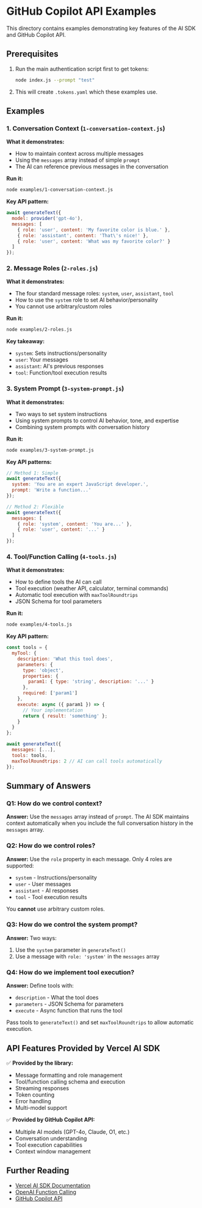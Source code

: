 # GitHub Copilot API Examples

This directory contains examples demonstrating key features of the AI SDK and GitHub Copilot API.

## Prerequisites

1. Run the main authentication script first to get tokens:
   ```bash
   node index.js --prompt "test"
   ```

2. This will create `.tokens.yaml` which these examples use.

## Examples

### 1. Conversation Context (`1-conversation-context.js`)

**What it demonstrates:**
- How to maintain context across multiple messages
- Using the `messages` array instead of simple `prompt`
- The AI can reference previous messages in the conversation

**Run it:**
```bash
node examples/1-conversation-context.js
```

**Key API pattern:**
```javascript
await generateText({
  model: provider('gpt-4o'),
  messages: [
    { role: 'user', content: 'My favorite color is blue.' },
    { role: 'assistant', content: 'That\'s nice!' },
    { role: 'user', content: 'What was my favorite color?' }
  ]
});
```

### 2. Message Roles (`2-roles.js`)

**What it demonstrates:**
- The four standard message roles: `system`, `user`, `assistant`, `tool`
- How to use the `system` role to set AI behavior/personality
- You cannot use arbitrary/custom roles

**Run it:**
```bash
node examples/2-roles.js
```

**Key takeaway:**
- `system`: Sets instructions/personality
- `user`: Your messages
- `assistant`: AI's previous responses
- `tool`: Function/tool execution results

### 3. System Prompt (`3-system-prompt.js`)

**What it demonstrates:**
- Two ways to set system instructions
- Using system prompts to control AI behavior, tone, and expertise
- Combining system prompts with conversation history

**Run it:**
```bash
node examples/3-system-prompt.js
```

**Key API patterns:**
```javascript
// Method 1: Simple
await generateText({
  system: 'You are an expert JavaScript developer.',
  prompt: 'Write a function...'
});

// Method 2: Flexible
await generateText({
  messages: [
    { role: 'system', content: 'You are...' },
    { role: 'user', content: '...' }
  ]
});
```

### 4. Tool/Function Calling (`4-tools.js`)

**What it demonstrates:**
- How to define tools the AI can call
- Tool execution (weather API, calculator, terminal commands)
- Automatic tool execution with `maxToolRoundtrips`
- JSON Schema for tool parameters

**Run it:**
```bash
node examples/4-tools.js
```

**Key API pattern:**
```javascript
const tools = {
  myTool: {
    description: 'What this tool does',
    parameters: {
      type: 'object',
      properties: {
        param1: { type: 'string', description: '...' }
      },
      required: ['param1']
    },
    execute: async ({ param1 }) => {
      // Your implementation
      return { result: 'something' };
    }
  }
};

await generateText({
  messages: [...],
  tools: tools,
  maxToolRoundtrips: 2 // AI can call tools automatically
});
```

## Summary of Answers

### Q1: How do we control context?
**Answer:** Use the `messages` array instead of `prompt`. The AI SDK maintains context automatically when you include the full conversation history in the `messages` array.

### Q2: How do we control roles?
**Answer:** Use the `role` property in each message. Only 4 roles are supported:
- `system` - Instructions/personality
- `user` - User messages
- `assistant` - AI responses
- `tool` - Tool execution results

You **cannot** use arbitrary custom roles.

### Q3: How do we control the system prompt?
**Answer:** Two ways:
1. Use the `system` parameter in `generateText()`
2. Use a message with `role: 'system'` in the `messages` array

### Q4: How do we implement tool execution?
**Answer:** Define tools with:
- `description` - What the tool does
- `parameters` - JSON Schema for parameters
- `execute` - Async function that runs the tool

Pass tools to `generateText()` and set `maxToolRoundtrips` to allow automatic execution.

## API Features Provided by Vercel AI SDK

✅ **Provided by the library:**
- Message formatting and role management
- Tool/function calling schema and execution
- Streaming responses
- Token counting
- Error handling
- Multi-model support

✅ **Provided by GitHub Copilot API:**
- Multiple AI models (GPT-4o, Claude, O1, etc.)
- Conversation understanding
- Tool execution capabilities
- Context window management

## Further Reading

- [Vercel AI SDK Documentation](https://sdk.vercel.ai/docs)
- [OpenAI Function Calling](https://platform.openai.com/docs/guides/function-calling)
- [GitHub Copilot API](https://docs.github.com/en/copilot)
